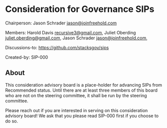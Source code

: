 # Consideration for Governance SIPs

Chairperson: Jason Schrader <jason@joinfreehold.com>

Members: Harold Davis <recursive3@gmail.com>, Juliet Oberding
<juliet.oberding@gmail.com>, Jason Schrader <jason@joinfreehold.com>,

Discussions-to: https://github.com/stacksgov/sips

Created-by: SIP-000

## About

This consideration advisory board is a place-holder for advancing SIPs from
Recommended status.  Until there are at least three members of this board who
are not on the steering committee, it shall be run by the steering committee.

Please reach out if you are interested in serving on this consideration advisory
board!  We ask that you please read SIP-000 first if you choose to do so.
